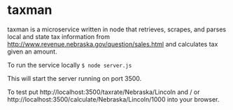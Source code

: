 # taxman

taxman is a microservice written in node that retrieves, scrapes, and parses local and state tax information from http://www.revenue.nebraska.gov/question/sales.html
and calculates tax given an amount.  

To run the service locally `$ node server.js`

This will start the server running on port 3500.

To test put http://localhost:3500/taxrate/Nebraska/Lincoln and / or http://localhost:3500/calculate/Nebraska/Lincoln/1000
into your browser. 
